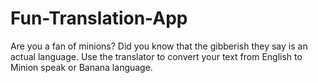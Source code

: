 # Fun-Translation-App
Are you a fan of minions? Did you know that the gibberish they say is an actual language. Use the translator to convert your text from English to Minion speak or Banana language.
